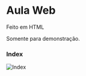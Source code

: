 # Aula Web

Feito em HTML
 
Somente para demonstração.


### Index
![Index](https://raw.githubusercontent.com/joaorik/html-aulaweb/master/index.png)
